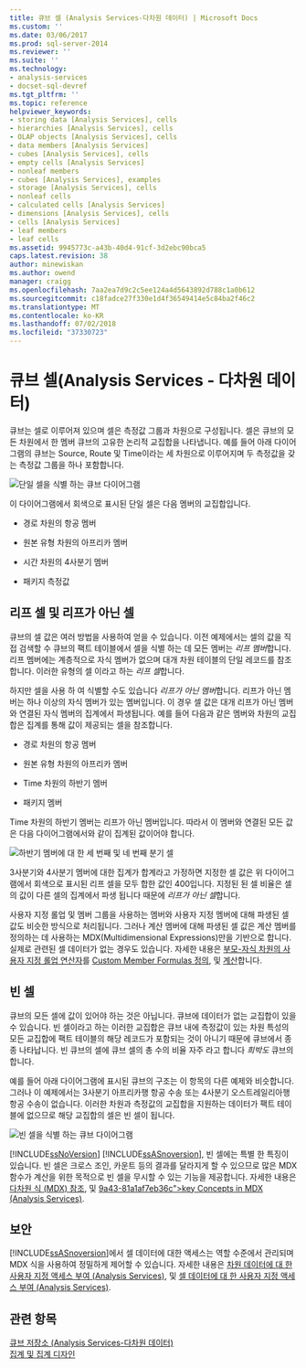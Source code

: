```yaml
---
title: 큐브 셀 (Analysis Services-다차원 데이터) | Microsoft Docs
ms.custom: ''
ms.date: 03/06/2017
ms.prod: sql-server-2014
ms.reviewer: ''
ms.suite: ''
ms.technology:
- analysis-services
- docset-sql-devref
ms.tgt_pltfrm: ''
ms.topic: reference
helpviewer_keywords:
- storing data [Analysis Services], cells
- hierarchies [Analysis Services], cells
- OLAP objects [Analysis Services], cells
- data members [Analysis Services]
- cubes [Analysis Services], cells
- empty cells [Analysis Services]
- nonleaf members
- cubes [Analysis Services], examples
- storage [Analysis Services], cells
- nonleaf cells
- calculated cells [Analysis Services]
- dimensions [Analysis Services], cells
- cells [Analysis Services]
- leaf members
- leaf cells
ms.assetid: 9945773c-a43b-40d4-91cf-3d2ebc90bca5
caps.latest.revision: 38
author: minewiskan
ms.author: owend
manager: craigg
ms.openlocfilehash: 7aa2ea7d9c2c5ee124a4d5643892d788c1a0b612
ms.sourcegitcommit: c18fadce27f330e1d4f36549414e5c84ba2f46c2
ms.translationtype: MT
ms.contentlocale: ko-KR
ms.lasthandoff: 07/02/2018
ms.locfileid: "37330723"
---
```

# <a name="cube-cells-analysis-services---multidimensional-data"></a>큐브 셀(Analysis Services - 다차원 데이터)
  큐브는 셀로 이루어져 있으며 셀은 측정값 그룹과 차원으로 구성됩니다. 셀은 큐브의 모든 차원에서 한 멤버 큐브의 고유한 논리적 교집합을 나타냅니다. 예를 들어 아래 다이어그램의 큐브는 Source, Route 및 Time이라는 세 차원으로 이루어지며 두 측정값을 갖는 측정값 그룹을 하나 포함합니다.  
  
 ![단일 셀을 식별 하는 큐브 다이어그램](../../../2014/analysis-services/dev-guide/media/as-cubeintro5.gif "단일 셀을 식별 하는 큐브 다이어그램")  
  
 이 다이어그램에서 회색으로 표시된 단일 셀은 다음 멤버의 교집합입니다.  
  
-   경로 차원의 항공 멤버  
  
-   원본 유형 차원의 아프리카 멤버  
  
-   시간 차원의 4사분기 멤버  
  
-   패키지 측정값  
  
## <a name="leaf-and-nonleaf-cells"></a>리프 셀 및 리프가 아닌 셀  
 큐브의 셀 값은 여러 방법을 사용하여 얻을 수 있습니다. 이전 예제에서는 셀의 값을 직접 검색할 수 큐브의 팩트 테이블에서 셀을 식별 하는 데 모든 멤버는 *리프 멤버*합니다. 리프 멤버에는 계층적으로 자식 멤버가 없으며 대개 차원 테이블의 단일 레코드를 참조합니다. 이러한 유형의 셀 이라고 하는 *리프 셀*합니다.  
  
 하지만 셀을 사용 하 여 식별할 수도 있습니다 *리프가 아닌 멤버*합니다. 리프가 아닌 멤버는 하나 이상의 자식 멤버가 있는 멤버입니다. 이 경우 셀 값은 대개 리프가 아닌 멤버와 연결된 자식 멤버의 집계에서 파생됩니다. 예를 들어 다음과 같은 멤버와 차원의 교집합은 집계를 통해 값이 제공되는 셀을 참조합니다.  
  
-   경로 차원의 항공 멤버  
  
-   원본 유형 차원의 아프리카 멤버  
  
-   Time 차원의 하반기 멤버  
  
-   패키지 멤버  
  
 Time 차원의 하반기 멤버는 리프가 아닌 멤버입니다. 따라서 이 멤버와 연결된 모든 값은 다음 다이어그램에서와 같이 집계된 값이어야 합니다.  
  
 ![하반기 멤버에 대 한 세 번째 및 네 번째 분기 셀](../../../2014/analysis-services/dev-guide/media/as-cubeintro6.gif "하반기 멤버에 대 한 세 번째 및 네 번째 분기 셀")  
  
 3사분기와 4사분기 멤버에 대한 집계가 합계라고 가정하면 지정한 셀 값은 위 다이어그램에서 회색으로 표시된 리프 셀을 모두 합한 값인 400입니다. 지정된 된 셀 비율은 셀의 값이 다른 셀의 집계에서 파생 됩니다 때문에 *리프가 아닌 셀*합니다.  
  
 사용자 지정 롤업 및 멤버 그룹을 사용하는 멤버와 사용자 지정 멤버에 대해 파생된 셀 값도 비슷한 방식으로 처리됩니다. 그러나 계산 멤버에 대해 파생된 셀 값은 계산 멤버를 정의하는 데 사용하는 MDX(Multidimensional Expressions)만을 기반으로 합니다. 실제로 관련된 셀 데이터가 없는 경우도 있습니다. 자세한 내용은 [부모-자식 차원의 사용자 지정 롤업 연산자](../multidimensional-models/parent-child-dimension-attributes-custom-rollup-operators.md)를 [Custom Member Formulas 정의](../multidimensional-models/attribute-properties-define-custom-member-formulas.md), 및 [계산](../multidimensional-models-olap-logical-cube-objects/calculations.md)합니다.  
  
## <a name="empty-cells"></a>빈 셀  
 큐브의 모든 셀에 값이 있어야 하는 것은 아닙니다. 큐브에 데이터가 없는 교집합이 있을 수 있습니다. 빈 셀이라고 하는 이러한 교집합은 큐브 내에 측정값이 있는 차원 특성의 모든 교집합에 팩트 테이블의 해당 레코드가 포함되는 것이 아니기 때문에 큐브에서 종종 나타납니다. 빈 큐브의 셀에 큐브 셀의 총 수의 비율 자주 라고 합니다 *희박도* 큐브의 합니다.  
  
 예를 들어 아래 다이어그램에 표시된 큐브의 구조는 이 항목의 다른 예제와 비슷합니다. 그러나 이 예제에서는 3사분기 아프리카행 항공 수송 또는 4사분기 오스트레일리아행 항공 수송이 없습니다. 이러한 차원과 측정값의 교집합을 지원하는 데이터가 팩트 테이블에 없으므로 해당 교집합의 셀은 빈 셀이 됩니다.  
  
 ![빈 셀을 식별 하는 큐브 다이어그램](../../../2014/analysis-services/dev-guide/media/as-cubeintro7.gif "빈 셀을 식별 하는 큐브 다이어그램")  
  
 [!INCLUDE[ssNoVersion](../../includes/ssnoversion-md.md)] [!INCLUDE[ssASnoversion](../../includes/ssasnoversion-md.md)], 빈 셀에는 특별 한 특징이 있습니다. 빈 셀은 크로스 조인, 카운트 등의 결과를 달라지게 할 수 있으므로 많은 MDX 함수가 계산을 위한 목적으로 빈 셀을 무시할 수 있는 기능을 제공합니다. 자세한 내용은 [다차원 식 &#40;MDX&#41; 참조](/sql/mdx/multidimensional-expressions-mdx-reference), 및 [9a43-81a1af7eb36c"&gt;key Concepts in MDX &#40;Analysis Services&#41;](../multidimensional-models/key-concepts-in-mdx-analysis-services.md).  
  
## <a name="security"></a>보안  
 [!INCLUDE[ssASnoversion](../../includes/ssasnoversion-md.md)]에서 셀 데이터에 대한 액세스는 역할 수준에서 관리되며 MDX 식을 사용하여 정밀하게 제어할 수 있습니다. 자세한 내용은 [차원 데이터에 대 한 사용자 지정 액세스 부여 &#40;Analysis Services&#41;](../multidimensional-models/grant-custom-access-to-dimension-data-analysis-services.md), 및 [셀 데이터에 대 한 사용자 지정 액세스 부여 &#40;Analysis Services&#41;](../multidimensional-models/grant-custom-access-to-cell-data-analysis-services.md).  
  
## <a name="see-also"></a>관련 항목  
 [큐브 저장소 &#40;Analysis Services-다차원 데이터&#41;](../multidimensional-models-olap-logical-cube-objects/cube-storage-analysis-services-multidimensional-data.md)   
 [집계 및 집계 디자인](../multidimensional-models-olap-logical-cube-objects/aggregations-and-aggregation-designs.md)  
  
  
